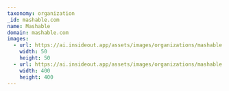 ```yaml
---
taxonomy: organization
_id: mashable.com
name: Mashable
domain: mashable.com
images:
  - url: https://ai.insideout.app/assets/images/organizations/mashable.com-50x50.jpg
    width: 50
    height: 50
  - url: https://ai.insideout.app/assets/images/organizations/mashable.com-400x400.jpg
    width: 400
    height: 400
---
```

